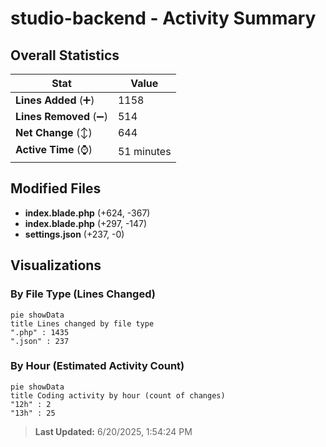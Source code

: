# studio-backend - Activity Summary 

## Overall Statistics

| Stat                   | Value                                                             |
| ---------------------- | ----------------------------------------------------------------- |
| **Lines Added** (➕)   | 1158                                          |
| **Lines Removed** (➖) | 514                                        |
| **Net Change** (↕)    | 644                |
| **Active Time** (⌚)   | 51 minutes |


## Modified Files
- **index.blade.php** (+624, -367)
- **index.blade.php** (+297, -147)
- **settings.json** (+237, -0)

## Visualizations

### By File Type (Lines Changed)

```mermaid
pie showData
title Lines changed by file type
".php" : 1435
".json" : 237
```

### By Hour (Estimated Activity Count)

```mermaid
pie showData
title Coding activity by hour (count of changes)
"12h" : 2
"13h" : 25
```


> **Last Updated:** 6/20/2025, 1:54:24 PM
